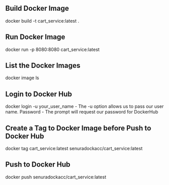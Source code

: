 Build Docker Image
---------------------------------------------------------
docker build -t cart_service:latest .

Run Docker Image
---------------------------------------------------------
docker run -p 8080:8080 cart_service:latest 

List the Docker Images
------------------------------
docker image ls

Login to Docker Hub
---------------------------------------------------------
docker login -u your_user_name - The -u option allows us to pass our user name.
Password - The prompt will request our password for DockerHub

Create a Tag to Docker Image before Push to Docker Hub
-----------------------------------------------------------------------
docker tag cart_service:latest senuradockacc/cart_service:latest

Push to Docker Hub
---------------------------------------------------
docker push senuradockacc/cart_service:latest